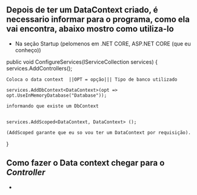 ## Depois de ter um DataContext criado, é necessario informar para o programa, como ela vai encontra, abaixo mostro como utiliza-lo

- Na seção Startup (pelomenos em .NET CORE, ASP.NET CORE (que eu conheço))

public void ConfigureServices(IServiceCollection services)
{
    services.AddControllers();

    Coloca o data context  ||OPT = opção||| Tipo de banco utilizado

    services.AddDbContext<DataContext>(opt => opt.UseInMemoryDatabase("Database")); 
                                                                 informando que existe um DbContext


    services.AddScoped<DataContext, DataContext> ();

    (AddScoped garante que eu so vou ter um DataContext por requisição).
}

## Como fazer o Data context chegar para o *Controller*

- 